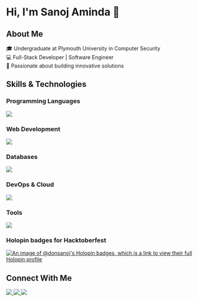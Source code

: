 # Hi, I'm Sanoj Aminda 👋

## About Me
🎓 Undergraduate at Plymouth University in Computer Security  
💻 Full-Stack Developer | Software Engineer  
🚀 Passionate about building innovative solutions  

## Skills & Technologies

### Programming Languages
<p align="left">
    <a href="https://skillicons.dev">
        <img src="https://skillicons.dev/icons?i=c,cs,cpp,java,python,javascript,typescript,dart"/>
    </a>
</p>

### Web Development
<p align="left">
    <a href="https://skillicons.dev">
        <img src="https://skillicons.dev/icons?i=spring,nodejs,flask,php,dotnet,vite,react,nextjs,tailwind,bootstrap"/>
    </a>
</p>

### Databases
<p align="left">
    <a href="https://skillicons.dev">
        <img src="https://skillicons.dev/icons?i=mysql,sqlite,postgres,mongodb,firebase,redis,supabase"/>
    </a>
</p>

### DevOps & Cloud
<p align="left">
    <a href="https://skillicons.dev">
        <img src="https://skillicons.dev/icons?i=docker,azure,aws,githubactions,vercel"/>
    </a>
</p>

### Tools
<p align="left">
    <a href="https://skillicons.dev">
        <img src="https://skillicons.dev/icons?i=vscode,idea,pycharm,visualstudio,windows,kali,git,github,postman"/>
    </a>
</p>

<!-- ## GitHub Stats -->

<!-- <p align="left"> -->
  <!-- <img height="180em" src="https://github-readme-stats.vercel.app/api?username=donsanoj&show_icons=true&theme=dark&include_all_commits=true&count_private=true"/> -->
<!--   <img height="180em" src="https://github-readme-stats.vercel.app/api/top-langs/?username=donsanoj&layout=compact&langs_count=8&theme=dark"/> -->
<!-- </p> -->
### Holopin badges for Hacktoberfest
[![An image of @donsanoj's Holopin badges, which is a link to view their full Holopin profile](https://holopin.me/donsanoj)](https://holopin.io/@donsanoj)

## Connect With Me

<p align="left">
  <a href="https://www.linkedin.com/in/sanoj-aminda/">
    <img src="https://skillicons.dev/icons?i=linkedin"/>
  </a>
  <a href="https://twitter.com/sanoj1128">
    <img src="https://skillicons.dev/icons?i=twitter"/>
  </a>
  <a href="mailto:your-email@example.com">
    <img src="https://skillicons.dev/icons?i=gmail"/>
  </a>
</p>

<!-- <p align="center"> 
  Visitor count<br>
  <img src="https://profile-counter.glitch.me/donsanoj/count.svg" />
</p> -->
